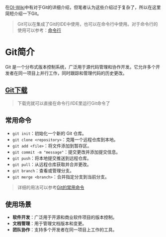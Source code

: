 在[OI-Wiki](https://oi-wiki.org/tools/git/)中有对于Git的详细介绍，但笔者认为这些介绍过于复杂了，所以在这里简短介绍一下Git。

> Git可以在集成了Git的IDE中使用，也可以在命令行中使用。对于命令行的使用可以参考：[命令行](/Common/Tool/Command-Line.md)

# Git简介

Git 是一个分布式版本控制系统，广泛用于源代码管理和协作开发。它允许多个开发者在同一项目上并行工作，同时跟踪和管理代码的历史更改。

## [Git下载](https://git-scm.com/downloads)

> 下载完就可以直接在命令行/IDE里运行Git命令了

## 常用命令

- `git init`：初始化一个新的 Git 仓库。
- `git clone <repository>`：克隆一个远程仓库到本地。
- `git add <file>`：将文件添加到暂存区。
- `git commit -m "message"`：提交更改并添加提交信息。
- `git push`：将本地提交推送到远程仓库。
- `git pull`：从远程仓库获取并合并更改。
- `git branch`：查看或管理分支。
- `git merge <branch>`：合并指定分支到当前分支。

> 详细的用法可以参考[Git的常用命令](/Common/Command/Git.md)

## 使用场景

- **软件开发**：广泛用于开源和商业软件项目的版本控制。
- **文档管理**：用于管理文档版本和变更。
- **团队协作**：支持多个开发者在同一项目上工作的工具。